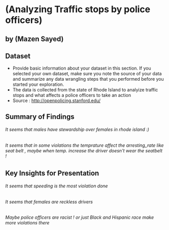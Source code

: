 # (Analyzing Traffic stops by police officers)
## by (Mazen Sayed)


## Dataset

- Provide basic information about your dataset in this section. If you selected your own dataset, make sure you note the source of your data and summarize any data wrangling steps that you performed before you started your exploration.
- The data is collected from the state of Rhode Island to analyize traffic stops and what affects a police officers to take an action
- Source : http://openpolicing.stanford.edu/ 

## Summary of Findings

###### It seems that males have stewardship over females in rhode island :)
###### It seems that in some violations the temprature affect the arresting_rate like seat belt , maybe when temp. increase the driver doesn't wear the seatbelt !


## Key Insights for Presentation

###### It seems that speeding is the most violation done
###### It seems that females are reckless drivers
###### Maybe police officers are racist ! or just Black and Hispanic race make more violations there 